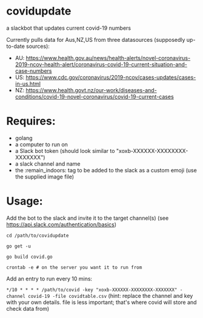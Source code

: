 # covidupdate
a slackbot that updates current covid-19 numbers

Currently pulls data for Aus,NZ,US from three datasources (supposedly up-to-date sources):

- AU: https://www.health.gov.au/news/health-alerts/novel-coronavirus-2019-ncov-health-alert/coronavirus-covid-19-current-situation-and-case-numbers
- US: https://www.cdc.gov/coronavirus/2019-ncov/cases-updates/cases-in-us.html
- NZ: https://www.health.govt.nz/our-work/diseases-and-conditions/covid-19-novel-coronavirus/covid-19-current-cases

# Requires:
- golang
- a computer to run on
- a Slack bot token (should look similar to "xoxb-XXXXXX-XXXXXXXX-XXXXXXX")
- a slack channel and name
- the :remain_indoors: tag to be added to the slack as a custom emoji (use the supplied image file)

# Usage:

Add the bot to the slack and invite it to the target channel(s) (see https://api.slack.com/authentication/basics)

`cd /path/to/covidupdate`

`go get -u`

`go build covid.go`

`crontab -e # on the server you want it to run from`

Add an entry to run every 10 mins:

`*/10 * * * * /path/to/covid -key "xoxb-XXXXXX-XXXXXXXX-XXXXXXX" -channel covid-19 -file covidtable.csv`
(hint: replace the channel and key with your own details. file is less important; that's where covid will store and check data from)

